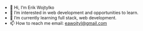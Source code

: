 - 👋 Hi, I’m Erik Wojtylko
- 👀 I’m interested in web development and opportunities to learn.
- 🌱 I’m currently learning full stack, web development.
- 📫 How to reach me
        email: eawojtyl@gmail.com

<!---
ErikWojtylkoNonSchool/ErikWojtylkoNonSchool is a ✨ special ✨ repository because its `README.md` (this file) appears on your GitHub profile.
You can click the Preview link to take a look at your changes.
--->
